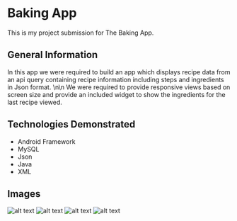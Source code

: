 # Baking App

This is my project submission for The Baking App.

## General Information

In this app we were required to build an app which displays recipe data from an api query containing recipe information including steps and ingredients in Json format.
\n\n
We were required to provide responsive views based on screen size and provide an included widget to show the ingredients for the last recipe viewed.

## Technologies Demonstrated

* Android Framework
* MySQL
* Json
* Java
* XML

## Images


![alt text](https://github.com/StevenBerdak/BakingApp/blob/master/readme/app_screenshots_1.png)
![alt text](https://github.com/StevenBerdak/BakingApp/blob/master/readme/app_screenshots_2.png)
![alt text](https://github.com/StevenBerdak/BakingApp/blob/master/readme/app_screenshots_3.png)
![alt text](https://github.com/StevenBerdak/BakingApp/blob/master/readme/app_screenshots_4.png)

